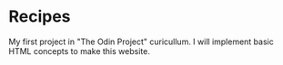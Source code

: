 # Recipes
My first project in "The Odin Project" curicullum. I will implement basic HTML concepts to make this website.